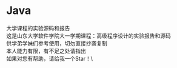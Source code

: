 # Java
大学课程的实验源码和报告 \
这是山东大学软件学院大一学期课程：高级程序设计的实验报告和源码\
供学弟学妹们参考使用，切勿直接抄袭复制\
本人能力有限，有不足之处请指出\
如果对您有帮助，请给我一个Star！\
